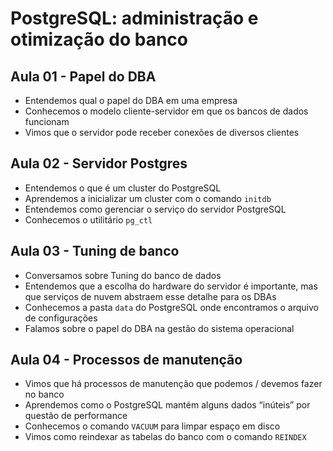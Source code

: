 # PostgreSQL: administração e otimização do banco 

## Aula 01 - Papel do DBA

- Entendemos qual o papel do DBA em uma empresa
- Conhecemos o modelo cliente-servidor em que os bancos de dados funcionam
- Vimos que o servidor pode receber conexões de diversos clientes

## Aula 02 - Servidor Postgres

- Entendemos o que é um cluster do PostgreSQL
- Aprendemos a inicializar um cluster com o comando `initdb`
- Entendemos como gerenciar o serviço do servidor PostgreSQL
- Conhecemos o utilitário `pg_ctl`

## Aula 03 - Tuning de banco

- Conversamos sobre Tuning do banco de dados
- Entendemos que a escolha do hardware do servidor é importante, mas que serviços de nuvem abstraem esse detalhe para os DBAs
- Conhecemos a pasta `data` do PostgreSQL onde encontramos o arquivo de configurações
- Falamos sobre o papel do DBA na gestão do sistema operacional

## Aula 04 - Processos de manutenção

- Vimos que há processos de manutenção que podemos / devemos fazer no banco
- Aprendemos como o PostgreSQL mantém alguns dados “inúteis” por questão de performance
- Conhecemos o comando `VACUUM` para limpar espaço em disco
- Vimos como reindexar as tabelas do banco com o comando `REINDEX`



